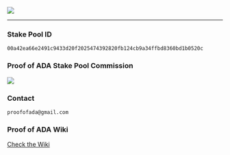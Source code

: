 ![](https://github.com/ProofofADA/Proof-of-ADA/blob/master/PoA-New.PNG)

------

### Stake Pool ID ###
```
00a42ea66e2491c9433d20f2025474392820fb124cb9a34ffbd8360bd1b0520c
```
### Proof of ADA Stake Pool Commission ###
![](https://github.com/ProofofADA/proof-of-ada/blob/master/reward_function%20(6).png)
### Contact ### 
```
proofofada@gmail.com
```
### Proof of ADA Wiki ### 

[Check the Wiki](https://github.com/ProofofADA/Proof-of-ADA/wiki)

